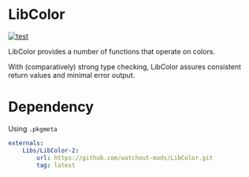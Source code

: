 # LibColor
[![test](https://github.com/watchout-mods/LibColor/actions/workflows/test.yml/badge.svg)](https://github.com/watchout-mods/LibColor/actions/workflows/test.yml)

LibColor provides a number of functions that operate on colors.

With (comparatively) strong type checking, LibColor assures consistent return values and minimal
error output.

# Dependency

Using `.pkgmeta`

```yaml
externals:
    Libs/LibColor-2:
        url: https://github.com/watchout-mods/LibColor.git
        tag: latest
```